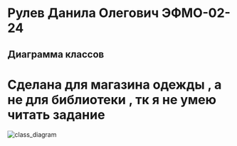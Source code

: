 # Рулев Данила Олегович ЭФМО-02-24

## Диаграмма классов

# Сделана для магазина одежды , а не для библиотеки , тк я не умею читать задание  


![class_diagram](https://github.com/user-attachments/assets/00976371-a2d5-4edd-82d7-b82e6c310199)
